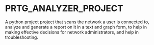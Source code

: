 # PRTG_ANALYZER_PROJECT
A python project project that scans the network a user is connected to, analyze and generate a report on it in a text and graph form, to help in making effective decisions for network administrators, and help in troubleshooting.
